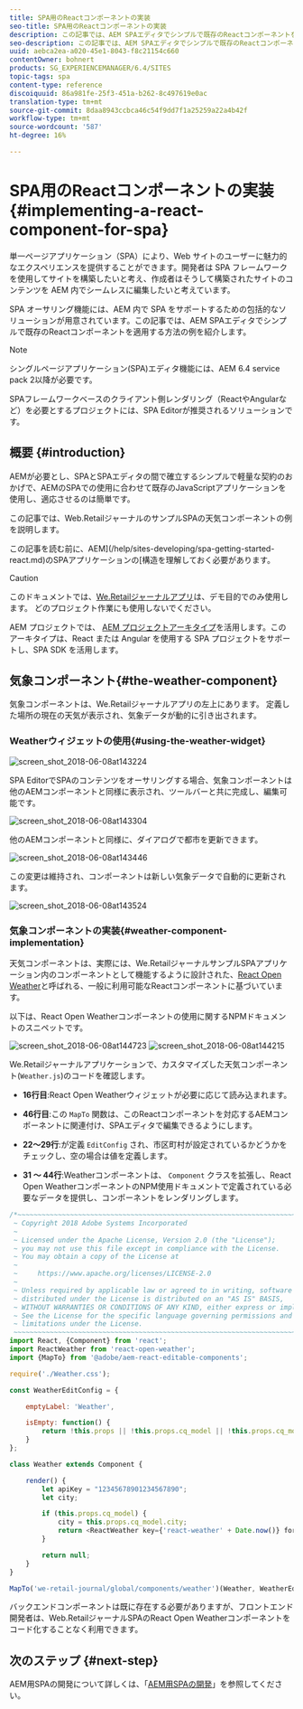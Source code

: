 ```yaml
---
title: SPA用のReactコンポーネントの実装
seo-title: SPA用のReactコンポーネントの実装
description: この記事では、AEM SPAエディタでシンプルで既存のReactコンポーネントを適用する方法の例を紹介します。
seo-description: この記事では、AEM SPAエディタでシンプルで既存のReactコンポーネントを適用する方法の例を紹介します。
uuid: aebca2ea-a020-45e1-8043-f8c21154c660
contentOwner: bohnert
products: SG_EXPERIENCEMANAGER/6.4/SITES
topic-tags: spa
content-type: reference
discoiquuid: 86a981fe-25f3-451a-b262-8c497619e0ac
translation-type: tm+mt
source-git-commit: 8daa8943ccbca46c54f9dd7f1a25259a22a4b42f
workflow-type: tm+mt
source-wordcount: '587'
ht-degree: 16%

---
```



# SPA用のReactコンポーネントの実装{#implementing-a-react-component-for-spa}

単一ページアプリケーション（SPA）により、Web サイトのユーザーに魅力的なエクスペリエンスを提供することができます。開発者は SPA フレームワークを使用してサイトを構築したいと考え、作成者はそうして構築されたサイトのコンテンツを AEM 内でシームレスに編集したいと考えています。

SPA オーサリング機能には、AEM 内で SPA をサポートするための包括的なソリューションが用意されています。この記事では、AEM SPAエディタでシンプルで既存のReactコンポーネントを適用する方法の例を紹介します。

>[!NOTE]
>シングルページアプリケーション(SPA)エディタ機能には、AEM 6.4 service pack 2以降が必要です。
>
>SPAフレームワークベースのクライアント側レンダリング（ReactやAngularなど）を必要とするプロジェクトには、SPA Editorが推奨されるソリューションです。

## 概要 {#introduction}

AEMが必要とし、SPAとSPAエディタの間で確立するシンプルで軽量な契約のおかげで、AEMのSPAでの使用に合わせて既存のJavaScriptアプリケーションを使用し、適応させるのは簡単です。

この記事では、Web.RetailジャーナルのサンプルSPAの天気コンポーネントの例を説明します。

この記事を読む前に、AEM](/help/sites-developing/spa-getting-started-react.md)のSPAアプリケーションの[構造を理解しておく必要があります。

>[!CAUTION]
>このドキュメントでは、[We.Retailジャーナルアプリ](https://github.com/Adobe-Marketing-Cloud/aem-sample-we-retail-journal)は、デモ目的でのみ使用します。 どのプロジェクト作業にも使用しないでください。
>
>AEM プロジェクトでは、 [AEM プロジェクトアーキタイプ](https://docs.adobe.com/content/help/ja-JP/experience-manager-core-components/using/developing/archetype/overview.html)を活用します。このアーキタイプは、React または Angular を使用する SPA プロジェクトをサポートし、SPA SDK を活用します。

## 気象コンポーネント{#the-weather-component}

気象コンポーネントは、We.Retailジャーナルアプリの左上にあります。 定義した場所の現在の天気が表示され、気象データが動的に引き出されます。

### Weatherウィジェットの使用{#using-the-weather-widget}

![screen_shot_2018-06-08at143224](assets/screen_shot_2018-06-08at143224.png)

SPA EditorでSPAのコンテンツをオーサリングする場合、気象コンポーネントは他のAEMコンポーネントと同様に表示され、ツールバーと共に完成し、編集可能です。

![screen_shot_2018-06-08at143304](assets/screen_shot_2018-06-08at143304.png)

他のAEMコンポーネントと同様に、ダイアログで都市を更新できます。

![screen_shot_2018-06-08at143446](assets/screen_shot_2018-06-08at143446.png)

この変更は維持され、コンポーネントは新しい気象データで自動的に更新されます。

![screen_shot_2018-06-08at143524](assets/screen_shot_2018-06-08at143524.png)

### 気象コンポーネントの実装{#weather-component-implementation}

天気コンポーネントは、実際には、We.RetailジャーナルサンプルSPAアプリケーション内のコンポーネントとして機能するように設計された、[React Open Weather](https://www.npmjs.com/package/react-open-weather)と呼ばれる、一般に利用可能なReactコンポーネントに基づいています。

以下は、React Open Weatherコンポーネントの使用に関するNPMドキュメントのスニペットです。

![screen_shot_2018-06-08at144723](assets/screen_shot_2018-06-08at144723.png) ![screen_shot_2018-06-08at144215](assets/screen_shot_2018-06-08at144215.png)

We.Retailジャーナルアプリケーションで、カスタマイズした天気コンポーネント(`Weather.js`)のコードを確認します。

* **16行目**:React Open Weatherウィジェットが必要に応じて読み込まれます。
* **46行目**:この `MapTo` 関数は、このReactコンポーネントを対応するAEMコンポーネントに関連付け、SPAエディタで編集できるようにします。

* **22～29行**:が定義 `EditConfig` され、市区町村が設定されているかどうかをチェックし、空の場合は値を定義します。

* **31 ～ 44行**:Weatherコンポーネントは、 `Component` クラスを拡張し、React Open WeatherコンポーネントのNPM使用ドキュメントで定義されている必要なデータを提供し、コンポーネントをレンダリングします。

```javascript
/*~~~~~~~~~~~~~~~~~~~~~~~~~~~~~~~~~~~~~~~~~~~~~~~~~~~~~~~~~~~~~~~~~~~~~~~~~~~~~~
 ~ Copyright 2018 Adobe Systems Incorporated
 ~
 ~ Licensed under the Apache License, Version 2.0 (the "License");
 ~ you may not use this file except in compliance with the License.
 ~ You may obtain a copy of the License at
 ~
 ~     https://www.apache.org/licenses/LICENSE-2.0
 ~
 ~ Unless required by applicable law or agreed to in writing, software
 ~ distributed under the License is distributed on an "AS IS" BASIS,
 ~ WITHOUT WARRANTIES OR CONDITIONS OF ANY KIND, either express or implied.
 ~ See the License for the specific language governing permissions and
 ~ limitations under the License.
 ~~~~~~~~~~~~~~~~~~~~~~~~~~~~~~~~~~~~~~~~~~~~~~~~~~~~~~~~~~~~~~~~~~~~~~~~~~~~~*/
import React, {Component} from 'react';
import ReactWeather from 'react-open-weather';
import {MapTo} from '@adobe/aem-react-editable-components';

require('./Weather.css');

const WeatherEditConfig = {

    emptyLabel: 'Weather',

    isEmpty: function() {
        return !this.props || !this.props.cq_model || !this.props.cq_model.city || this.props.cq_model.city.trim().length < 1;
    }
};

class Weather extends Component {

    render() {
        let apiKey = "12345678901234567890";
        let city;

        if (this.props.cq_model) {
            city = this.props.cq_model.city;
            return <ReactWeather key={'react-weather' + Date.now()} forecast="today" apikey={apiKey} type="city" city={city} />
        }

        return null;
    }
}

MapTo('we-retail-journal/global/components/weather')(Weather, WeatherEditConfig);
```

バックエンドコンポーネントは既に存在する必要がありますが、フロントエンド開発者は、Web.RetailジャーナルSPAのReact Open Weatherコンポーネントをコード化することなく利用できます。

## 次のステップ {#next-step}

AEM用SPAの開発について詳しくは、「[AEM用SPAの開発](/help/sites-developing/spa-architecture.md)」を参照してください。
